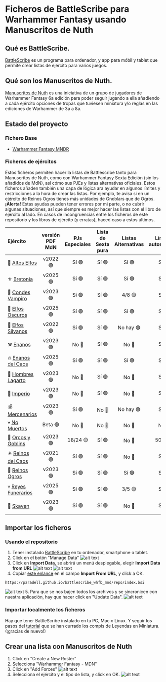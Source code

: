 # Ficheros de BattleScribe para Warhammer Fantasy usando Manuscritos de Nuth

## Qué es BattleScribe.
[BattleScribe](https://www.battlescribe.net) es un programa para ordenador, y app para móbil y tablet que permite crear listas de ejército para varios juegos. 

## Qué son los Manuscritos de Nuth.
[Manuscritos de Nuth](https://www.cargad.com/index.php/manuscritos-de-nuth/) es una iniciativa de un grupo de jugadores de Warhammer Fantasy 6a edición para poder seguir jugando a ella añadiendo a cada ejército opciones de tropas que tuviesen miniatura y/o reglas en las ediciones de Warhammer de 3a a 8a. 

## Estado del proyecto
### Fichero Base
* [Warhammer Fantasy MNDR](./files/Warhammer_Fantasy_MDNR.gst)

### Ficheros de ejércitos
Estos ficheros permiten hacer la listas de Battlescribe tanto para Manuscritos de Nuth, como con Warhammer Fantasy Sexta Edición (sin los añadidos de MdN), así cómo sus PJEs y listas alternativas oficiales. Estos ficheros añaden también una capa de lógica ara ayudar en algunos límites y restricciones a la hora de crear las listas. Por ejemplo, te avisa si en un ejército de Reinos Ogros tienes más unidades de Gnoblars que de Ogros. **¡Alerta!** Estas ayudas pueden tener errores por mi parte, o no cubrir algunas situaciones, así que siempre es mejor hacer las listas con el libro de ejercito al lado. En casos de incongruencias entre los ficheros de este repositorio y los libros de ejército (y erratas), haced caso a estos últimos.

| Ejército |  versión PDF MdN | PJs Especiales | Lista de Sexta pura | Listas Alternativas | Límites automáticos | versión fichero Battlescribe |
| :---     |  :---:  |  :---:      |     :---:      |   :---:             |   :---:             |   :---:             | 
| 🧝 [Altos Elfos](./files/Altos_Elfos_MND.cat)   | v2022 🟢   | Sí 🟢 | Sí 🟢 | Sí 🟢 | Sí 🟢| v8     | 
| ⚜️ [Bretonia](./files/Bretonia_MDN_2020.cat)   | v2025 🟢   | Sí 🟢 | Sí 🟢 | Sí 🟢 | Sí 🟢 | v16     |
| 🦇 [Condes Vampiro](.files/Condes_Vampiro_MND.cat) | v2023 🟢 | Sí 🟢 | Sí 🟢 | 4/8 🟡 | Sí 🟢 | v16     |
| 🐍 [Elfos Oscuros](./files/Elfos_Oscuros_MDN.cat)   | v2025 🟢   | Sí 🟢 | Sí 🟢 | Sí 🟢 | Sí 🟢 | v6     |
| 🍃 [Elfos Silvanos](./files/Elfos_Silvanos_MDN.cat)  | v2022  🟢   | Sí  🟢 | Sí  🟢 | No hay  🟢 | Sí 🟢 | v5     |
| ⚒️ [Enanos](./files/Enanos_MDN.cat)   | v2023 🟢 | No 🔴 | Sí 🟢 | No 🔴 | Sí 🟢 | v6     |
| 🔥 [Enanos del Caos](./files/Enanos_del_Caos_MDN.cat)   | v2025 🟢  | Sí 🟢 | Sí 🟢 | Sí 🟢 | Sí 🟢 | v11     |
| 🦎 [Hombres Lagarto](./files/Hombres_Lagarto_MDN.cat)    | v2023 🟢  | No 🔴 | Sí 🟢 | No 🔴 | Sí 🟢 | v12     |
| 👑 [Imperio](./files/Imperio_MDN.cat)    | v2023 🟢  | No 🔴 | Sí 🟢 | No 🔴 | Sí 🟢 | v7     |
| 💰 [Mercenarios](./files/Mercenarios_MDN.cat)   | v2023 🟢  | Sí 🟢  | No 🔴  | No hay 🟢  | Sí 🟢| v7     |
| 💀 [No Muertos](./files/No_Muertos_MDN.cat)   | Beta 🟢  | No 🔴  | No 🔴  | No 🔴  | No 🔴 | v2     |
| 💚 [Orcos y Goblins](./files/Orcos_Goblins_MDN.cat)    | v2023 🟢  | 18/24 🟡 | Sí 🟢 | No 🔴 | 50% 🟡 | v13     |
| ✴️ [Reinos del Caos](./files/Reinos_del_Caos_MDN.cat)   | v2021 🟢    | Sí 🟢 | Sí 🟢 | No 🔴  | Sí 🟢 | v5     |
| 🍖 [Reinos Ogros](./files/Reinos_Ogros_MDN_2020.cat)   | v2023 🟢    | Sí 🟢 | Sí 🟢 | Sí 🟢 | Sí 🟢 | v8    |
| 💀 [Reyes Funerarios](./files/Reyes_Funerarios_MDN.cat)   |v2025 🟢    |  Sí 🟢 | Sí 🟢  | 3/5 🟡 | Sí 🟢 | v14     | 
| 🐀 [Skaven](./files/Skaven_MDN.cat)   | v2023 🟢  |  Sí 🟢 | Sí 🟢 | No 🔴|  Sí 🟢 | v9     |


## Importar los ficheros
### Usando el repositorio
1. Tener instalado [BattleScribe](https://battlescribe.net/?tab=downloads) en tu ordenador, smartphone o tablet.
2. Click en el botón "Manage Data"
![alt text][manage_data]
3. Click en **Import Data**, se abrirá un menú desplegable, elegir **Import Data from URL**
![alt text][import_data]
![alt text][import_data_url]
4. Copiar [este enlance](./repo/index.bsi) en el campo **Import From URL**, y click a OK.
```
https://paradell.github.io/battlescribe_whfb_mnd/repo/index.bsi
```
![alt text][import_from_url]
5. Para que se nos bajen todos los archivos y se sincronicen con nuestra aplicación, hay que hacer click en "Update Data".
![alt text][update_data]

### Importar localmente los ficheros
Hay que tener BattleScribe instalado en tu PC, Mac o Linux. Y seguir los pasos del [tutorial](http://www.leyendasenminiatura.com/2018/02/recursos-tutorial-battlescribe-mdnr.html) que se han currado los compis de Leyendas en Miniatura. (¡gracias de nuevo!)

## Crear una lista con Manuscritos de Nuth
1. Click en "Create a New Roster"
2. Selecciona "Warhammer Fantasy - MDN"
3. Click en "Add Forces"
![alt text][new_roster]
4. Selecciona el ejército y el tipo de lista, y click en OK.
![alt text][select_army]

[manage_data]: ./images/BS_manage_data.png "Botón Manage DAta"
[import_data]: ./images/BS_import_data.png "Menu Import Data"
[import_data_url]: ./images/BS_import_data_url.png "Menu Import Data From URL"
[import_from_url]: ./images/BS_import_from_url.png "Menu Import From URL"
[update_data]: ./images/BS_update_data.png "Menu Update Data"
[new_roster]: ./images/BS_new_roster.png "Menu New Roster"
[select_army]: ./images/BS_select_army.png "Menu Select Army"

